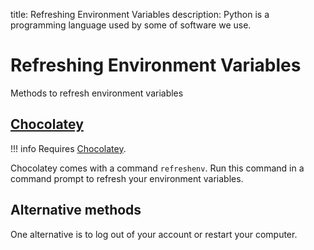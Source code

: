 title: Refreshing Environment Variables
description: Python is a programming language used by some of software we use.

# Refreshing Environment Variables

Methods to refresh environment variables

## [Chocolatey](/tools/chocolatey)

!!! info
    Requires [Chocolatey](/tools/chocolatey).

Chocolatey comes with a command `refreshenv`. Run this command in a command prompt to refresh your environment variables.

## Alternative methods

One alternative is to log out of your account or restart your computer.
